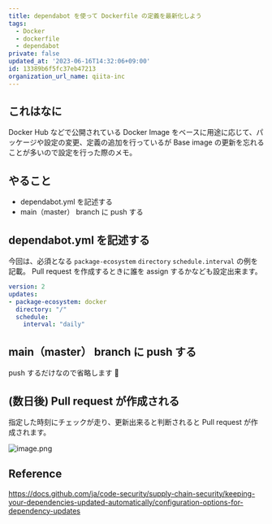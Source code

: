 ```yaml
---
title: dependabot を使って Dockerfile の定義を最新化しよう
tags:
  - Docker
  - dockerfile
  - dependabot
private: false
updated_at: '2023-06-16T14:32:06+09:00'
id: 13389b6f5fc37eb47213
organization_url_name: qiita-inc
---
```


## これはなに

Docker Hub などで公開されている Docker Image をベースに用途に応じて、パッケージや設定の変更、定義の追加を行っているが Base image の更新を忘れることが多いので設定を行った際のメモ。

## やること

- dependabot.yml を記述する
- main（master） branch に push する

## dependabot.yml を記述する

今回は、必須となる `package-ecosystem` `directory` `schedule.interval` の例を記載。
Pull request を作成するときに誰を assign するかなども設定出来ます。

```yml:.github/dependabot.yml
version: 2
updates:
- package-ecosystem: docker
  directory: "/"
  schedule:
    interval: "daily"
```

## main（master） branch に push する

push するだけなので省略します 🙇

## (数日後) Pull request が作成される

指定した時刻にチェックが走り、更新出来ると判断されると Pull request が作成されます。

![image.png](https://qiita-image-store.s3.ap-northeast-1.amazonaws.com/0/55950/3f5389cf-67ba-5b6d-6510-005a6602cfb4.png)

## Reference

https://docs.github.com/ja/code-security/supply-chain-security/keeping-your-dependencies-updated-automatically/configuration-options-for-dependency-updates
